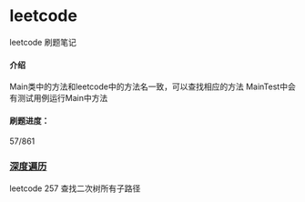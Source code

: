 # leetcode
leetcode 刷题笔记
#### 介绍
Main类中的方法和leetcode中的方法名一致，可以查找相应的方法
MainTest中会有测试用例运行Main中方法

#### 刷题进度：
57/861

### [深度遍历](/src/main/java/dfs)
leetcode 257 查找二次树所有子路径

